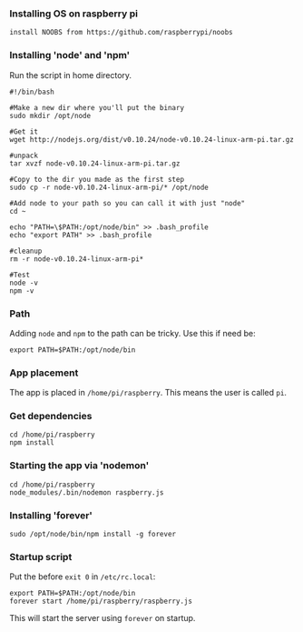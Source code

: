 ### Installing OS on raspberry pi
    
    install NOOBS from https://github.com/raspberrypi/noobs
    
    
### Installing 'node' and 'npm'

Run the script in home directory.

    #!/bin/bash
     
    #Make a new dir where you'll put the binary
    sudo mkdir /opt/node
     
    #Get it
    wget http://nodejs.org/dist/v0.10.24/node-v0.10.24-linux-arm-pi.tar.gz      
     
    #unpack
    tar xvzf node-v0.10.24-linux-arm-pi.tar.gz
     
    #Copy to the dir you made as the first step
    sudo cp -r node-v0.10.24-linux-arm-pi/* /opt/node
     
    #Add node to your path so you can call it with just "node"
    cd ~
     
    echo "PATH=\$PATH:/opt/node/bin" >> .bash_profile
    echo "export PATH" >> .bash_profile
    
    #cleanup
    rm -r node-v0.10.24-linux-arm-pi*
     
    #Test
    node -v
    npm -v
    
### Path 

Adding `node` and `npm` to the path can be tricky. Use this if need be:

    export PATH=$PATH:/opt/node/bin
   
### App placement
    
The app is placed in `/home/pi/raspberry`. This means the user is called `pi`.

### Get dependencies

    cd /home/pi/raspberry
    npm install
    
### Starting the app via 'nodemon'

    cd /home/pi/raspberry
    node_modules/.bin/nodemon raspberry.js

### Installing 'forever'

    sudo /opt/node/bin/npm install -g forever

### Startup script

Put the before `exit 0` in `/etc/rc.local`:

    export PATH=$PATH:/opt/node/bin
    forever start /home/pi/raspberry/raspberry.js
 
This will start the server using `forever` on startup.



